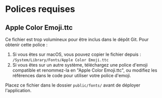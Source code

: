 # Polices requises

## Apple Color Emoji.ttc

Ce fichier est trop volumineux pour être inclus dans le dépôt Git. Pour obtenir cette police :

1. Si vous êtes sur macOS, vous pouvez copier le fichier depuis : `/System/Library/Fonts/Apple Color Emoji.ttc`
2. Si vous êtes sur un autre système, téléchargez une police d'emoji compatible et renommez-la en "Apple Color Emoji.ttc", ou modifiez les références dans le code pour utiliser votre police d'emoji.

Placez ce fichier dans le dossier `public/fonts/` avant de déployer l'application. 